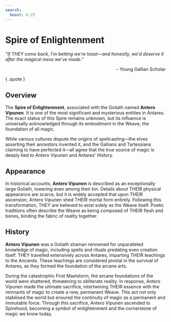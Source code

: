 ```yaml
---
search:
  boost: 0.25
---
```


# Spire of Enlightenment

*"If THEY come back, I'm betting we're toast—and honestly, we'd deserve it after the magical mess we've made."* <br><p align="right">– Young Gallian Scholar </p>
{ .quote }

## Overview

The **Spire of Enlightenment**, associated with the Goliath named **Antero Vipunen**. It is one of the most significant and mysterious entities in Antares. The exact status of this Spire remains unknown, but its influence is universally acknowledged through its embodiment in the Weave, the foundation of all magic. 

While various cultures dispute the origins of spellcasting—the elves asserting their ancestors invented it, and the Gallians and Tartessians claiming to have perfected it—all agree that the true source of magic is deeply tied to Antero Vipunen and Antares' History.

## Appearance

In historical accounts, **Antero Vipunen** is described as an exceptionally large Goliath, towering even among their kin. Details about THEIR physical appearance are scarce, but it is widely accepted that upon THEIR ascension, Antero Vipunen shed THEIR mortal form entirely. Following this transformation, THEY are believed to exist solely as the Weave itself. Poetic traditions often describe the Weave as being composed of THEIR flesh and bones, binding the fabric of reality together.

## History

**Antero Vipunen** was a Goliath shaman renowned for unparalleled knowledge of magic, including spells and rituals predating even creation itself. THEY travelled extensively across Antares, imparting THEIR teachings to the Ancients. These teachings are considered pivotal in the survival of Antares, as they formed the foundation of the arcane arts.

During the catastrophic First Maelstorm, the arcane foundations of the world were shattered, threatening to obliterate reality. In response, Antero Vipunen made the ultimate sacrifice, intertwining THEIR essence with the remnants of magic to create a new, permanent Weave. This act not only stabilised the world but ensured the continuity of magic as a permanent and immutable force. Through this sacrifice, Antero Vipunen ascended to Spirehood, becoming a symbol of enlightenment and the cornerstone of magic we know today.

